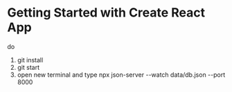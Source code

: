 # Getting Started with Create React App
do
1. git install
2. git start
3. open new terminal and type npx json-server --watch data/db.json --port 8000




